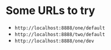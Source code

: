 
# Some URLs to try

* `http://localhost:8888/one/default`
* `http://localhost:8888/two/default`
* `http://localhost:8888/one/dev`